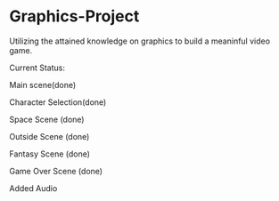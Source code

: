 # Graphics-Project
Utilizing the attained knowledge on graphics to build a meaninful video game.

Current Status:

Main scene(done)

Character Selection(done)

Space Scene (done)

Outside Scene (done)

Fantasy Scene (done)

Game Over Scene (done)

Added Audio

